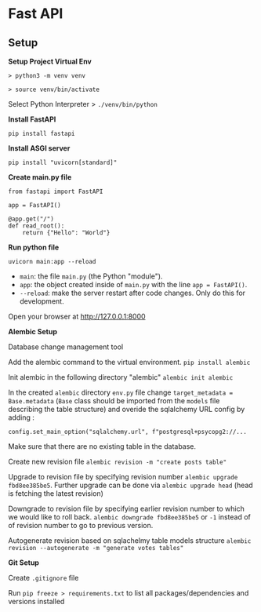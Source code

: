 # Fast API

## Setup 

**Setup Project Virtual Env**

`> python3 -m venv venv`

`> source venv/bin/activate`

Select Python Interpreter > `./venv/bin/python`

**Install FastAPI**

`pip install fastapi`

**Install ASGI server**

`pip install "uvicorn[standard]"`

**Create main.py file**

```
from fastapi import FastAPI

app = FastAPI()

@app.get("/")
def read_root():
    return {"Hello": "World"}
```

**Run python file**

`uvicorn main:app --reload`

- `main`: the file `main.py` (the Python "module").
- `app`: the object created inside of `main.py` with the line `app = FastAPI()`.
- `--reload`: make the server restart after code changes. Only do this for development.

Open your browser at http://127.0.0.1:8000

**Alembic Setup**

Database change management tool

Add the alembic command to the virtual environment. 
`pip install alembic`

Init alembic in the following directory "alembic"
`alembic init alembic`

In the created `alembic` directory `env.py` file change 
`target_metadata = Base.metadata` (`Base` class should be imported from the `models` file describing the table structure) and overide the sqlalchemy URL config by adding :

`config.set_main_option("sqlalchemy.url", f"postgresql+psycopg2://...`

Make sure that there are no existing table in the database. 

Create new revision file 
`alembic revision -m "create posts table"`

Upgrade to revision file by specifying revision number
`alembic upgrade fbd8ee385be5`. Further upgrade can be done via `alembic upgrade head` (head is fetching the latest revision)

Downgrade to revision file by specifying earlier revision number to which we would like to roll back.
`alembic downgrade fbd8ee385be5` or `-1` instead of of revision number to go to previous version.

Autogenerate revision based on sqlachelmy table models structure 
`alembic revision --autogenerate -m "generate votes tables"`

**Git Setup**

Create `.gitignore` file

Run `pip freeze > requirements.txt` to list all packages/dependencies and versions installed 